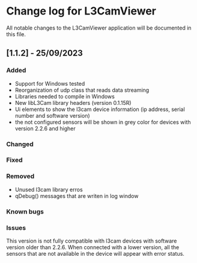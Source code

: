 # Change log for L3CamViewer

All notable changes to the L3CamViewer application will be documented in this file.

## [1.1.2] - 25/09/2023

### Added

+ Support for Windows tested
+ Reorganization of udp class that reads data streaming 
+ Libraries needed to compile in Windows
+ New libL3Cam library headers (version 0.1.15R)
+ Ui elements to show the l3cam device information (ip address, serial number and software version)
+ the not configured sensors will be shown in grey color for devices with version 2.2.6 and higher

### Changed

### Fixed

### Removed

- Unused l3cam library erros
- qDebug() messages that are writen in log window

### Known bugs

### Issues

This version is not fully compatible with l3cam devices with software version older than 2.2.6. When connected with a lower version, all the sensors that are not available in the device will appear with error status.
